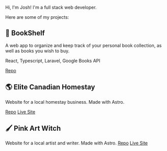 Hi, I'm Josh! I'm a full stack web developer. 

Here are some of my projects:

## 📖 BookShelf
A web app to organize and keep track of your personal book collection, as well as books you wish to buy.

React, Typescript, Laravel, Google Books API

[Repo](https://github.com/kaye360/bookshelf-app)

## 🌎 Elite Canadian Homestay
Website for a local homestay business. Made with Astro.

[Repo](https://github.com/kaye360/elite-canadian-homestay)
[Live Site](https://elitehomestay.com)

## 🖌️ Pink Art Witch
Website for a local artist and writer. Made with Astro.
[Repo](https://github.com/kaye360/pinkartwitch)
[Live Site](https://pinkartwitch.com)
